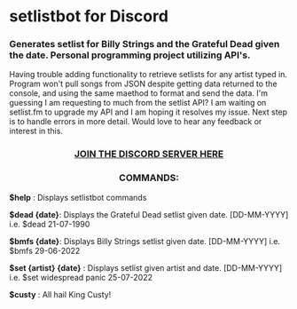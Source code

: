 # setlistbot for Discord

### Generates setlist for Billy Strings and the Grateful Dead given the date. Personal programming project utilizing API's.

Having trouble adding functionality to retrieve setlists for any artist typed in. 
Program won't pull songs from JSON despite getting data returned to the console, and 
using the same maethod to format and send the data. I'm guessing I am requesting to 
much from the setlist API? I am waiting on
setlist.fm to upgrade my API and I am hoping it resolves my issue. Next step is to 
handle errors in more detail. Would love to hear any feedback or interest in this.

<h3 align= "center">
<a href="https://discord.gg/PSKHmVgu"> 
  JOIN THE DISCORD SERVER HERE
</a>
</h3>

<h3 align= "center"> COMMANDS: </h3>

**$help** : Displays setlistbot commands

**$dead {date}**: Displays the Grateful Dead setlist given date. [DD-MM-YYYY]  i.e. $dead 21-07-1990

**$bmfs {date}**: Displays Billy Strings setlist given date. [DD-MM-YYYY] i.e. $bmfs 29-06-2022

**$set {artist} {date}** : Displays setlist given artist and date. [DD-MM-YYYY] i.e.  $set widespread panic 25-07-2022

**$custy** : All hail King Custy!